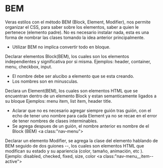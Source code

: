 # BEM

Veras estilos con el método BEM (Block, Element, Modifier), nos permite organizar el CSS, para saber sobre los elementos, saber a quien le pertenece (elemento padre).
No es necesario instalar nada, esta es una forma de nombrar las clases tomando la idea anterior principalmente.

- Utilizar BEM no implica convertir todo en bloque.

Declarar elementos Block(BEM), los cuales son los elementos independientes y significativa por si misma.
Ejemplos: header, container, menu, checkbox, input.
- El nombre debe ser alucibo a elemento que se esta creando.
- Los nombres son en minusculas.

Declara un Element(BEM), los cuales son elementos HTML que se encuentran dentro de un elemento Block y estan semanticamente ligados a su bloque
Ejemplos: menu item, list item, header title.
- Aclarar que no es necesario agregar siempre guión tras guión, con el echo de tener uno nombre para cada Element ya no se recae en el error de tener nombres de clases interminables.
- Se agrega despues de un guión, el nombre anterior es nombre de el Block (BEM)
    <a class:"nav-menu"></a>

Declarar un elemento Modifier, se agrega la clase del elemento hablando de BEM seguido de dos guiones --, los cuales son elementos HTML que modifican su estado y  su apariencia (color, tamaño, animación, etc ).
Ejemplo: disabled, checked, fixed, size, color
     <a class:"nav-menu__item--active"></a>
